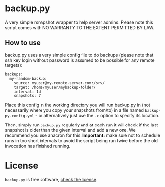
# backup.py

A very simple rsnapshot wrapper to help server admins.
Please note this script comes with NO WARRANTY TO THE EXTENT PERMITTED
BY LAW.

## How to use

backup.py uses a very simple config file to do backups (please note that
ssh key login without password is assumed to be possible for any remote
targets):

```
backups:
  my-random-backup:
    source: myuser@my-remote-server.com:/srv/
    target: /home/myuser/mybackup-folder/
    interval: 1d
    snapshots: 7
```

Place this config in the working directory you will run backup.py in
(not necessarily where you copy your snapshots from/to) in a file named
`backup-py-config.yml` - or alternatively just use the `-c` option to
specify its location.

Then, simply run `backup.py` regularly and at each run it will check if
the last snapshot is older than the given interval and add a new one.
We recommend you use anacron for this.
**Important:** make sure not to schedule runs in too short intervals to
avoid the script being run twice before the old invocation has finished
running.

# License

`backup.py` is free software, [check the license](LICENSE.txt).

